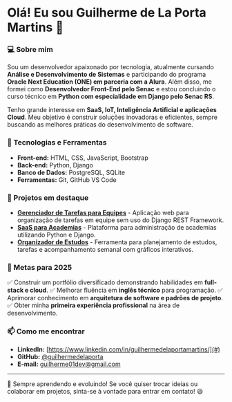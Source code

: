 # Olá! Eu sou Guilherme de La Porta Martins 👋

### 💻 Sobre mim
Sou um desenvolvedor apaixonado por tecnologia, atualmente cursando **Análise e Desenvolvimento de Sistemas** e participando do programa **Oracle Next Education (ONE) em parceria com a Alura**. Além disso, me formei como **Desenvolvedor Front-End pelo Senac** e estou concluindo o curso técnico em **Python com especialidade em Django pelo Senac RS**.

Tenho grande interesse em **SaaS, IoT, Inteligência Artificial e aplicações Cloud**. Meu objetivo é construir soluções inovadoras e eficientes, sempre buscando as melhores práticas do desenvolvimento de software.

### 🚀 Tecnologias e Ferramentas
- **Front-end:** HTML, CSS, JavaScript, Bootstrap
- **Back-end:** Python, Django
- **Banco de Dados:** PostgreSQL, SQLite
- **Ferramentas:** Git, GitHub VS Code

### 📌 Projetos em destaque
- **[Gerenciador de Tarefas para Equipes](#)** - Aplicação web para organização de tarefas em equipe sem uso do Django REST Framework.
- **[SaaS para Academias](#)** - Plataforma para administração de academias utilizando Python e Django.
- **[Organizador de Estudos](#)** - Ferramenta para planejamento de estudos, tarefas e acompanhamento semanal com gráficos interativos.

### 🎯 Metas para 2025
✅ Construir um portfólio diversificado demonstrando habilidades em **full-stack e cloud**.
✅ Melhorar fluência em **inglês técnico** para programação.
✅ Aprimorar conhecimento em **arquitetura de software e padrões de projeto**.
✅ Obter minha **primeira experiência profissional** na área de desenvolvimento.

### 📫 Como me encontrar
- **LinkedIn:** [https://www.linkedin.com/in/guilhermedelaportamartins/](#)
- **GitHub:** [@guilhermedelaporta](#)
- **E-mail:** guilherme01dev@gmail.com 

---
🚀 Sempre aprendendo e evoluindo! Se você quiser trocar ideias ou colaborar em projetos, sinta-se à vontade para entrar em contato! 😃
